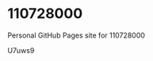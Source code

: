 # 110728000
Personal GitHub Pages site for 110728000













































U7uws9

